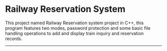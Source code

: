 # Railway Reservation System

This project named Railway Reservation system project in C++, this program features two modes, password protection and some basic file handling operations to add and display train inquiry and reservation records. 

---
